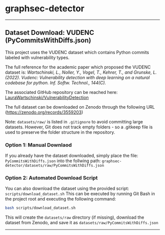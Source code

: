 # graphsec-detector
---

## Dataset Download: VUDENC (PyCommitsWithDiffs.json)
This project uses the VUDENC dataset which contains Python commits labeled with vulnerability types. 

The full reference for the academic paper which proposed the VUDENC dataset is: *Wartschinski, L., Noller, Y., Vogel, T., Kehrer, T., and Grunske, L. (2022). Vudenc: Vulnerability detection with deep learning on a natural codebase for python. Inf. Softw. Technol., 144(C).*

The associated GitHub repository can be reached here: [LauraWartschinski/VulnerabilityDetection](https://github.com/LauraWartschinski/VulnerabilityDetection/tree/master)

The full dataset can be downloaded on Zenodo through the following URL (https://zenodo.org/records/3559203)

Note: `datasets/raw/` is listed in `.gitignore` to avoid committing large datasets. However, Git does not track empty folders - so a .gitkeep file is used to preserve the folder structure in the repository.

### Option 1: Manual Downlaod
If you already have the dataset downloaded, simply place the file:
`PyCommitsWithDiffs.json`
into the follwing path:
`graphsec-detector/datasets/raw/PyCommitsWithDiffs.json`

### Option 2: Automated Download Script
You can also download the dataset using the provided script:
`scripts/download_dataset.sh`
This can be executed by running Git Bash in the project root and executing the following command:
```sh
bash scripts/download_dataset.sh
```
This will create the `datasets/raw` directory (if missing), download the dataset from Zenodo, and save it as `datasets/raw/PyCommitsWithDiffs.json`

---
